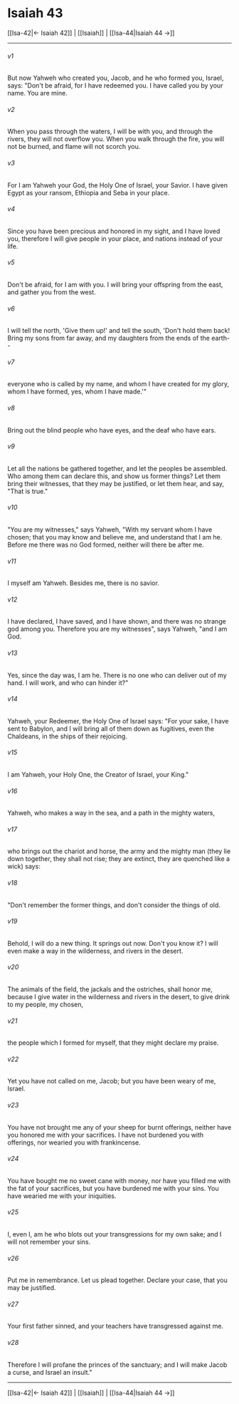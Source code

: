 # Isaiah 43

[[Isa-42|← Isaiah 42]] | [[Isaiah]] | [[Isa-44|Isaiah 44 →]]
***



###### v1 
But now Yahweh who created you, Jacob, and he who formed you, Israel, says: "Don't be afraid, for I have redeemed you. I have called you by your name. You are mine. 

###### v2 
When you pass through the waters, I will be with you, and through the rivers, they will not overflow you. When you walk through the fire, you will not be burned, and flame will not scorch you. 

###### v3 
For I am Yahweh your God, the Holy One of Israel, your Savior. I have given Egypt as your ransom, Ethiopia and Seba in your place. 

###### v4 
Since you have been precious and honored in my sight, and I have loved you, therefore I will give people in your place, and nations instead of your life. 

###### v5 
Don't be afraid, for I am with you. I will bring your offspring from the east, and gather you from the west. 

###### v6 
I will tell the north, 'Give them up!' and tell the south, 'Don't hold them back! Bring my sons from far away, and my daughters from the ends of the earth-- 

###### v7 
everyone who is called by my name, and whom I have created for my glory, whom I have formed, yes, whom I have made.'" 

###### v8 
Bring out the blind people who have eyes, and the deaf who have ears. 

###### v9 
Let all the nations be gathered together, and let the peoples be assembled. Who among them can declare this, and show us former things? Let them bring their witnesses, that they may be justified, or let them hear, and say, "That is true." 

###### v10 
"You are my witnesses," says Yahweh, "With my servant whom I have chosen; that you may know and believe me, and understand that I am he. Before me there was no God formed, neither will there be after me. 

###### v11 
I myself am Yahweh. Besides me, there is no savior. 

###### v12 
I have declared, I have saved, and I have shown, and there was no strange god among you. Therefore you are my witnesses", says Yahweh, "and I am God. 

###### v13 
Yes, since the day was, I am he. There is no one who can deliver out of my hand. I will work, and who can hinder it?" 

###### v14 
Yahweh, your Redeemer, the Holy One of Israel says: "For your sake, I have sent to Babylon, and I will bring all of them down as fugitives, even the Chaldeans, in the ships of their rejoicing. 

###### v15 
I am Yahweh, your Holy One, the Creator of Israel, your King." 

###### v16 
Yahweh, who makes a way in the sea, and a path in the mighty waters, 

###### v17 
who brings out the chariot and horse, the army and the mighty man (they lie down together, they shall not rise; they are extinct, they are quenched like a wick) says: 

###### v18 
"Don't remember the former things, and don't consider the things of old. 

###### v19 
Behold, I will do a new thing. It springs out now. Don't you know it? I will even make a way in the wilderness, and rivers in the desert. 

###### v20 
The animals of the field, the jackals and the ostriches, shall honor me, because I give water in the wilderness and rivers in the desert, to give drink to my people, my chosen, 

###### v21 
the people which I formed for myself, that they might declare my praise. 

###### v22 
Yet you have not called on me, Jacob; but you have been weary of me, Israel. 

###### v23 
You have not brought me any of your sheep for burnt offerings, neither have you honored me with your sacrifices. I have not burdened you with offerings, nor wearied you with frankincense. 

###### v24 
You have bought me no sweet cane with money, nor have you filled me with the fat of your sacrifices, but you have burdened me with your sins. You have wearied me with your iniquities. 

###### v25 
I, even I, am he who blots out your transgressions for my own sake; and I will not remember your sins. 

###### v26 
Put me in remembrance. Let us plead together. Declare your case, that you may be justified. 

###### v27 
Your first father sinned, and your teachers have transgressed against me. 

###### v28 
Therefore I will profane the princes of the sanctuary; and I will make Jacob a curse, and Israel an insult."

***
[[Isa-42|← Isaiah 42]] | [[Isaiah]] | [[Isa-44|Isaiah 44 →]]

